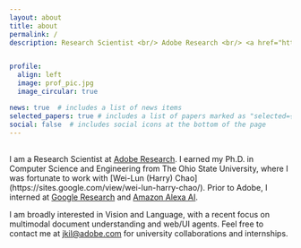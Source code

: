 ```yaml
---
layout: about
title: about
permalink: /
description: Research Scientist <br/> Adobe Research <br/> <a href="https://www.linkedin.com/in/jihyung-kil-6262b2149">LinkedIn</a> / <a href="https://twitter.com/Jihyung_Kil">Twitter</a> / <a href="https://scholar.google.com/citations?user=C3O0uxcAAAAJ&hl=en">Google Scholar</a> / <a href="https://github.com/heendung">GitHub</a>


profile:
  align: left 
  image: prof_pic.jpg
  image_circular: true

news: true  # includes a list of news items
selected_papers: true # includes a list of papers marked as "selected={true}"
social: false  # includes social icons at the bottom of the page
---
```


<br/>
I am a Research Scientist at <a href="https://research.adobe.com/">Adobe Research</a>. I earned my Ph.D. in Computer Science and Engineering from The Ohio State University, where I was fortunate to work with [Wei-Lun (Harry) Chao](https://sites.google.com/view/wei-lun-harry-chao/). Prior to Adobe, I interned at <a href="https://research.google">Google Research</a> and <a href="https://www.amazon.science/publications">Amazon Alexa AI</a>.

I am broadly interested in Vision and Language, with a recent focus on multimodal document understanding and web/UI agents. Feel free to contact me at [jkil@adobe.com](mailto:jkil@adobe.com) for university collaborations and internships.



